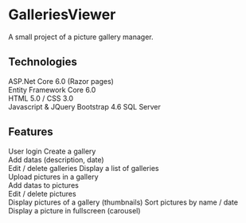 # GalleriesViewer
A small project of a picture gallery manager. 

## Technologies

ASP.Net Core 6.0 (Razor pages)  
Entity Framework Core 6.0  
HTML 5.0 / CSS 3.0  
Javascript & JQuery 
Bootstrap 4.6
SQL Server

## Features

User login
Create a gallery  
Add datas (description, date)  
Edit / delete galleries
Display a list of galleries  
Upload pictures in a gallery  
Add datas to pictures  
Edit / delete pictures  
Display pictures of a gallery (thumbnails)
Sort pictures by name / date  
Display a picture in fullscreen (carousel)
